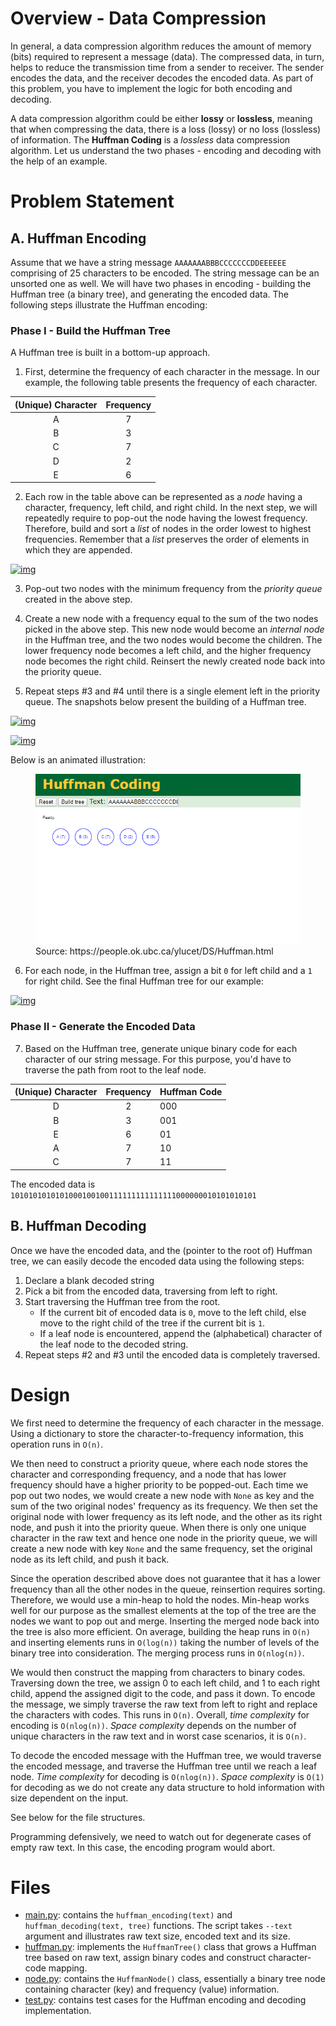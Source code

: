 # Overview - Data Compression

In general, a data compression algorithm reduces the amount of memory (bits) required to represent a message (data). The compressed data, in turn, helps to reduce the transmission time from a sender to receiver. The sender encodes the data, and the receiver decodes the encoded data. As part of this problem, you have to implement the logic for both encoding and decoding.

A data compression algorithm could be either **lossy** or **lossless**, meaning that when compressing the data, there is a loss (lossy) or no loss (lossless) of information. The **Huffman Coding** is a *lossless* data compression algorithm. Let us understand the two phases - encoding and decoding with the help of an example.

# Problem Statement

## A. Huffman Encoding

Assume that we have a string message `AAAAAAABBBCCCCCCCDDEEEEEE` comprising of 25 characters to be encoded. The string message can be an unsorted one as well. We will have two phases in encoding - building the Huffman tree (a binary tree), and generating the encoded data. The following steps illustrate the Huffman encoding:



### Phase I - Build the Huffman Tree 

A Huffman tree is built in a bottom-up approach.

1. First, determine the frequency of each character in the message. In our example, the following table presents the frequency of each character.

| (Unique) Character | Frequency |
| :----------------: | :-------: |
|         A          |     7     |
|         B          |     3     |
|         C          |     7     |
|         D          |     2     |
|         E          |     6     |

2. Each row in the table above can be represented as a *node* having a character, frequency, left child, and right child. In the next step, we will repeatedly require to pop-out the node having the lowest frequency. Therefore, build and sort a *list* of nodes in the order lowest to highest frequencies. Remember that a *list* preserves the order of elements in which they are appended.

[![img](https://video.udacity-data.com/topher/2020/May/5eac5f84_screenshot-2020-04-27-at-5.15.56-pm/screenshot-2020-04-27-at-5.15.56-pm.png)](https://classroom.udacity.com/nanodegrees/nd256/parts/b835ca8d-4269-4ca3-b911-c8ceb9cc0aa0/modules/a5f68248-862f-4a72-8682-24b86e2f6d61/lessons/a640374a-90af-40ad-85ff-1c6ce3948219/concepts/b97f3d67-ed9e-4759-8841-d13096f5cdd7#)

3. Pop-out two nodes with the minimum frequency from the *priority queue* created in the above step.

4. Create a new node with a frequency equal to the sum of the two nodes picked in the above step. This new node would become an *internal node* in the Huffman tree, and the two nodes would become the children. The lower frequency node becomes a left child, and the higher frequency node becomes the right child. Reinsert the newly created node back into the priority queue.

5. Repeat steps #3 and #4 until there is a single element left in the priority queue. The snapshots below present the building of a Huffman tree.

[![img](https://video.udacity-data.com/topher/2020/May/5eac5fd2_huffman-tree-1/huffman-tree-1.png)](https://classroom.udacity.com/nanodegrees/nd256/parts/b835ca8d-4269-4ca3-b911-c8ceb9cc0aa0/modules/a5f68248-862f-4a72-8682-24b86e2f6d61/lessons/a640374a-90af-40ad-85ff-1c6ce3948219/concepts/b97f3d67-ed9e-4759-8841-d13096f5cdd7#)

[![img](https://video.udacity-data.com/topher/2020/May/5eac5feb_huffman-tree-2/huffman-tree-2.png)](https://classroom.udacity.com/nanodegrees/nd256/parts/b835ca8d-4269-4ca3-b911-c8ceb9cc0aa0/modules/a5f68248-862f-4a72-8682-24b86e2f6d61/lessons/a640374a-90af-40ad-85ff-1c6ce3948219/concepts/b97f3d67-ed9e-4759-8841-d13096f5cdd7#)

Below is an animated illustration:

<figure class="image">
	<img src="images/README/huffman_sample.gif">
    <figcaption>Source: https://people.ok.ubc.ca/ylucet/DS/Huffman.html</figcaption>
</figure>

6. For each node, in the Huffman tree, assign a bit `0` for left child and a `1` for right child. See the final Huffman tree for our example:

[![img](https://video.udacity-data.com/topher/2020/May/5eac6028_huffman-tree-3/huffman-tree-3.png)](https://classroom.udacity.com/nanodegrees/nd256/parts/b835ca8d-4269-4ca3-b911-c8ceb9cc0aa0/modules/a5f68248-862f-4a72-8682-24b86e2f6d61/lessons/a640374a-90af-40ad-85ff-1c6ce3948219/concepts/b97f3d67-ed9e-4759-8841-d13096f5cdd7#)



### Phase II - Generate the Encoded Data

7. Based on the Huffman tree, generate unique binary code for each character of our string message. For this purpose, you'd have to traverse the path from root to the leaf node.

| (Unique) Character | Frequency | Huffman Code |
| :----------------: | :-------: | :----------- |
|         D          |     2     | 000          |
|         B          |     3     | 001          |
|         E          |     6     | 01           |
|         A          |     7     | 10           |
|         C          |     7     | 11           |

The encoded data is `1010101010101000100100111111111111111000000010101010101`



## B. Huffman Decoding

Once we have the encoded data, and the (pointer to the root of) Huffman tree, we can easily decode the encoded data using the following steps:

1. Declare a blank decoded string
2. Pick a bit from the encoded data, traversing from left to right.
3. Start traversing the Huffman tree from the root.
   - If the current bit of encoded data is `0`, move to the left child, else move to the right child of the tree if the current bit is `1`.
   - If a leaf node is encountered, append the (alphabetical) character of the leaf node to the decoded string.
4. Repeat steps #2 and #3 until the encoded data is completely traversed.

# Design

We first need to determine the frequency of each character in the message. Using a dictionary to store the character-to-frequency information, this operation runs in `O(n)`.

We then need to construct a priority queue, where each node stores the character and corresponding frequency, and a node that has lower frequency should have a higher priority to be popped-out. Each time we pop out two nodes, we would create a new node with `None` as key and the sum of the two original nodes' frequency as its frequency. We then set the original node with lower frequency as its left node, and the other as its right node, and push it into the priority queue. When there is only one unique character in the raw text and hence one node in the priority queue, we will create a new node with key `None` and the same frequency, set the original node as its left child, and push it back.

Since the operation described above does not guarantee that it has a lower frequency than all the other nodes in the queue, reinsertion requires sorting. Therefore, we would use a min-heap to hold the nodes. Min-heap works well for our purpose as the smallest elements at the top of the tree are the nodes we want to pop out and merge. Inserting the merged node back into the tree is  also more efficient. On average, building the heap runs in `O(n)` and inserting elements runs in `O(log(n))` taking the number of levels of the binary tree into consideration. The merging process runs in `O(nlog(n))`.

We would then construct the mapping from characters to binary codes. Traversing down the tree, we assign 0 to each left child, and 1 to each right child, append the assigned digit to the code, and pass it down. To encode the message, we simply traverse the raw text from left to right and replace the characters with codes. This runs in `O(n)`. Overall, *time complexity* for encoding is `O(nlog(n))`. *Space complexity* depends on the number of unique characters in the raw text and in worst case scenarios, it is `O(n)`.

To decode the encoded message with the Huffman tree, we would traverse the encoded message, and traverse the Huffman tree until we reach a leaf node. *Time complexity* for decoding is `O(nlog(n))`. *Space complexity* is `O(1)` for decoding as we do not create any data structure to hold information with size dependent on the input.

See below for the file structures.

Programming defensively, we need to watch out for degenerate cases of empty raw text. In this case, the encoding program would abort.

# Files

- [main.py](main.py): contains the `huffman_encoding(text)` and `huffman_decoding(text, tree)` functions. The script takes `--text` argument and illustrates raw text size, encoded text and its size.
- [huffman.py](huffman.py): implements the `HuffmanTree()` class that grows a Huffman tree based on raw text, assign binary codes and construct character-code mapping.
- [node.py](node.py): contains the `HuffmanNode()` class, essentially a binary tree node containing character (key) and frequency (value) information.
- [test.py](test.py): contains test cases for the Huffman encoding and decoding implementation.

